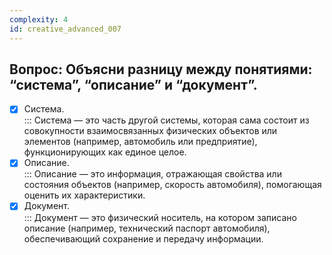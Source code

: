 ```yaml
---
complexity: 4
id: creative_advanced_007
---
```

## Вопрос: Объясни разницу между понятиями: “система”, “описание” и “документ”.

- [x] Система.  
  ::: Система — это часть другой системы, которая сама состоит из совокупности взаимосвязанных физических объектов или элементов (например, автомобиль или предприятие), функционирующих как единое целое.  
- [x] Описание.  
  ::: Описание — это информация, отражающая свойства или состояния объектов (например, скорость автомобиля), помогающая оценить их характеристики.  
- [x] Документ.  
  ::: Документ — это физический носитель, на котором записано описание (например, технический паспорт автомобиля), обеспечивающий сохранение и передачу информации.